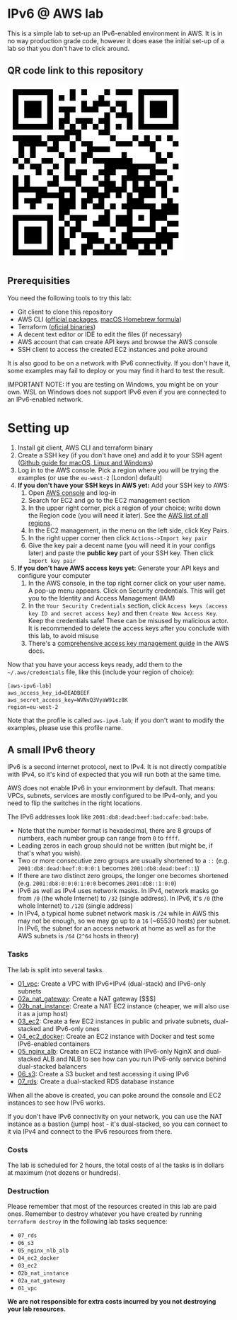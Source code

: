 # IPv6 @ AWS lab

This is a simple lab to set-up an IPv6-enabled environment in AWS. It is in no way production grade code, however it does ease the initial set-up of a lab so that you don't have to click around.

## QR code link to this repository
![Link to this repository](qrlink.png "Link to this repository")

## Prerequisities

You need the following tools to try this lab:

- Git client to clone this repository
- AWS CLI ([official packages](https://docs.aws.amazon.com/cli/latest/userguide/getting-started-install.html), [macOS Homebrew formula](https://formulae.brew.sh/formula/awscli))
- Terraform ([oficial binaries](https://learn.hashicorp.com/tutorials/terraform/install-cli))
- A decent text editor or IDE to edit the files (if necessary)
- AWS account that can create API keys and browse the AWS console
- SSH client to access the created EC2 instances and poke around

It is also good to be on a network with IPv6 connectivity. If you don't have it, some examples may fail to deploy or you may find it hard to test the result.

IMPORTANT NOTE: If you are testing on Windows, you might be on your own. WSL on Windows does not support IPv6 even if you are connected to an IPv6-enabled network.

# Setting up

1. Install git client, AWS CLI and terraform binary
2. Create a SSH key (if you don't have one) and add it to your SSH agent ([Github guide for macOS, Linux and Windows](https://docs.github.com/en/authentication/connecting-to-github-with-ssh/generating-a-new-ssh-key-and-adding-it-to-the-ssh-agent))
3. Log in to the AWS console. Pick a region where you will be trying the examples (or use the `eu-west-2` (London) default)
4. **If you don't have your SSH keys in AWS yet:** Add your SSH key to AWS:
   1. Open [AWS console](https://console.aws.amazon.com/console/home) and log-in
   2. Search for EC2 and go to the EC2 management section
   3. In the upper right corner, pick a region of your choice; write down the Region code (you will need it later). See the [AWS list of all regions](https://docs.aws.amazon.com/AWSEC2/latest/UserGuide/using-regions-availability-zones.html).
   4. In the EC2 management, in the menu on the left side, click Key Pairs.
   5. In the right upper corner then click `Actions->Import key pair`
   6. Give the key pair a decent name (you will need it in your configs later) and paste the **public key** part of your SSH key. Then click `Import key pair`
5. **If you don't have AWS access keys yet:** Generate your API keys and configure your computer
   1. In the AWS console, in the top right corner click on your user name. A pop-up menu appears. Click on Security credentials. This will get you to the Identity and Access Management (IAM)
   2. In the `Your Security Credentials` section, click `Access keys (access key ID and secret access key)` and then `Create New Access Key`. Keep the credentials safe! These can be misused by malicious actor. It is recommended to delete the access keys after you conclude with this lab, to avoid misuse
   3. There's a [comprehensive access key management guide](https://docs.aws.amazon.com/IAM/latest/UserGuide/id_credentials_access-keys.html#Using_CreateAccessKey) in the AWS docs.

Now that you have your access keys ready, add them to the `~/.aws/credentials` file, like this (include your region of choice):
```aidl
[aws-ipv6-lab]
aws_access_key_id=DEADBEEF
aws_secret_access_key=WVNvQ3VyaW91cz8K
region=eu-west-2
```

Note that the profile is called `aws-ipv6-lab`; if you don't want to modify the examples, please use this profile name.

## A small IPv6 theory

IPv6 is a second internet protocol, next to IPv4. It is not directly compatible with IPv4, so it's kind of expected that you will run both at the same time.

AWS does not enable IPv6 in your environment by default. That means: VPCs, subnets, services are mostly configured to be IPv4-only, and you need to flip the switches in the right locations.

The IPv6 addresses look like `2001:db8:dead:beef:bad:cafe:bad:babe`.
- Note that the number format is hexadecimal, there are 8 groups of numbers, each number group can range from `0` to `ffff`.
- Leading zeros in each group should not be written (but might be, if that's what you wish).
- Two or more consecutive zero groups are usually shortened to a `::` (e.g. `2001:db8:dead:beef:0:0:0:1` becomes `2001:db8:dead:beef::1`)
- If there are two distinct zero groups, the longer one becomes shortened (e.g. `2001:db8:0:0:0:1:0:0` becomes `2001:db8::1:0:0`)
- IPv6 as well as IPv4 uses network masks. In IPv4, network masks go from `/0` (the whole Internet) to `/32` (single address). In IPv6, it's `/0` (the whole Internet) to `/128` (single address)
- In IPv4, a typical home subnet network mask is `/24` while in AWS this may not be enough, so we may go up to a `16` (~65530 hosts) per subnet. In IPv6, the subnet for an access network at home as well as for the AWS subnets is `/64` (`2^64` hosts in theory)

### Tasks
The lab is split into several tasks.

- [01_vpc](01_vpc/README.md): Create a VPC with IPv6+IPv4 (dual-stack) and IPv6-only subnets
- [02a_nat_gateway](02a_nat_gateway/README.md): Create a NAT gateway [$$$]
- [02b_nat_instance](02b_nat_instance/README.md): Create a NAT EC2 instance (cheaper, we will also use it as a jump host)
- [03_ec2](03_ec2/README.md): Create a few EC2 instances in public and private subnets, dual-stacked and IPv6-only ones
- [04_ec2_docker](04_ec2_docker/README.md): Create an EC2 instance with Docker and test some IPv6-enabled containers
- [05_nginx_alb](05_nginx_alb/README.md): Create an EC2 instance with IPv6-only NginX and dual-stacked ALB and NLB to see how can you run IPv6-only service behind dual-stacked balancers
- [06_s3](06_s3/README.md): Create a S3 bucket and test accessing it using IPv6
- [07_rds](07_rds/README.md): Create a dual-stacked RDS database instance

When all the above is created, you can poke around the console and EC2 instances to see how IPv6 works.

If you don't have IPv6 connectivity on your network, you can use the NAT instance as a bastion (jump) host - it's dual-stacked, so you can connect to it via IPv4 and connect to the IPv6 resources from there.

### Costs

The lab is scheduled for 2 hours, the total costs of al the tasks is in dollars at maximum (not dozens or hundreds).

### Destruction

Please remember that most of the resources created in this lab are paid ones. Remember to destroy whatever you have created by running `terraform destroy` in the following lab tasks sequence:
- `07_rds`
- `06_s3`
- `05_nginx_nlb_alb`
- `04_ec2_docker`
- `03_ec2`
- `02b_nat_instance`
- `02a_nat_gateway`
- `01_vpc`

**We are not responsible for extra costs incurred by you not destroying your lab resources.**
